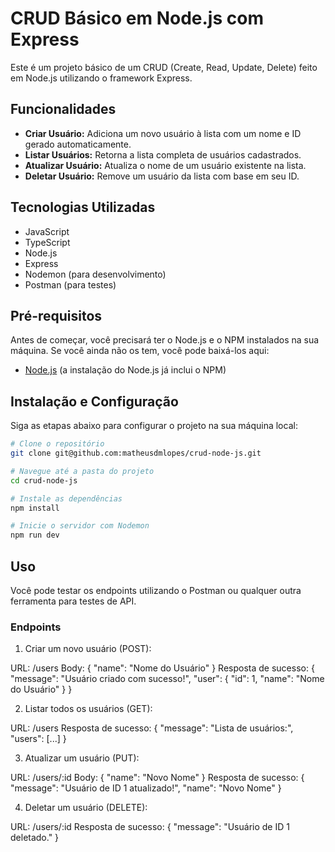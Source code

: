 # CRUD Básico em Node.js com Express

Este é um projeto básico de um CRUD (Create, Read, Update, Delete) feito em Node.js utilizando o framework Express.

## Funcionalidades

- **Criar Usuário:** Adiciona um novo usuário à lista com um nome e ID gerado automaticamente.
- **Listar Usuários:** Retorna a lista completa de usuários cadastrados.
- **Atualizar Usuário:** Atualiza o nome de um usuário existente na lista.
- **Deletar Usuário:** Remove um usuário da lista com base em seu ID.

## Tecnologias Utilizadas
- JavaScript
- TypeScript
- Node.js
- Express
- Nodemon (para desenvolvimento)
- Postman (para testes)

## Pré-requisitos

Antes de começar, você precisará ter o Node.js e o NPM instalados na sua máquina. Se você ainda não os tem, você pode baixá-los aqui:
- [Node.js](https://nodejs.org/) (a instalação do Node.js já inclui o NPM)

## Instalação e Configuração

Siga as etapas abaixo para configurar o projeto na sua máquina local:

```bash
# Clone o repositório
git clone git@github.com:matheusdmlopes/crud-node-js.git

# Navegue até a pasta do projeto
cd crud-node-js

# Instale as dependências
npm install

# Inicie o servidor com Nodemon
npm run dev

```

## Uso

Você pode testar os endpoints utilizando o Postman ou qualquer outra ferramenta para testes de API.

### Endpoints

1. Criar um novo usuário (POST):

URL: /users
Body: { "name": "Nome do Usuário" }
Resposta de sucesso: { "message": "Usuário criado com sucesso!", "user": { "id": 1, "name": "Nome do Usuário" } }

2. Listar todos os usuários (GET):

URL: /users
Resposta de sucesso: { "message": "Lista de usuários:", "users": [...] }

3. Atualizar um usuário (PUT):

URL: /users/:id
Body: { "name": "Novo Nome" }
Resposta de sucesso: { "message": "Usuário de ID 1 atualizado!", "name": "Novo Nome" }

4. Deletar um usuário (DELETE):

URL: /users/:id
Resposta de sucesso: { "message": "Usuário de ID 1 deletado." }
